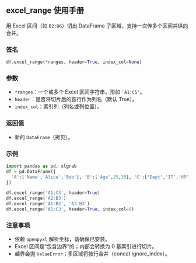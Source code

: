 ## excel_range 使用手册

用 Excel 区间（如 `B2:D6`）切出 DataFrame 子区域，支持一次传多个区间并纵向合并。

### 签名

```python
df.excel_range(*ranges, header=True, index_col=None)
```

### 参数
- `*ranges`：一个或多个 Excel 区间字符串，形如 `'A1:C5'`。
- `header`：是否将切片后的首行作为列名（默认 True）。
- `index_col`：索引列（列名或列位置）。

### 返回值
- 新的 `DataFrame`（拷贝）。

### 示例
```python
import pandas as pd, xlgrab
df = pd.DataFrame({
  'A':['Name','Alice','Bob'], 'B':['Age',25,30], 'C':['Dept','IT','HR']
})

df.excel_range('A1:C3', header=True)
df.excel_range('A2:B3')
df.excel_range('A1:B2', 'A3:B3')
df.excel_range('A1:C3', header=True, index_col=0)
```

### 注意事项
- 依赖 `openpyxl` 解析坐标，请确保已安装。
- Excel 区间是“包含边界”的；内部会转换为 0 基索引进行切片。
- 越界会抛 `ValueError`；多区域将按行合并（concat ignore_index）。


